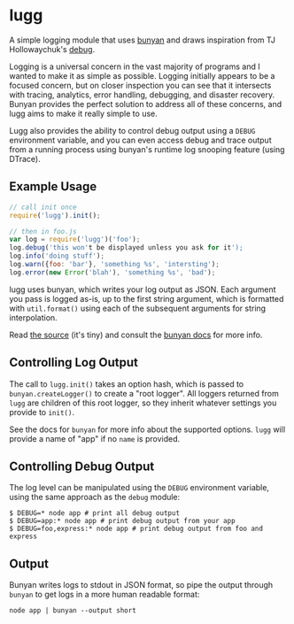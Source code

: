 # lugg

A simple logging module that uses [bunyan](https://github.com/trentm/node-bunyan) and draws inspiration from TJ Hollowaychuk's [debug](https://github.com/visionmedia/debug).

Logging is a universal concern in the vast majority of programs and I wanted to make it as simple as possible. Logging initially appears to be a focused concern, but on closer inspection you can see that it intersects with tracing, analytics, error handling, debugging, and disaster recovery. Bunyan provides the perfect solution to address all of these concerns, and lugg aims to make it really simple to use.

Lugg also provides the ability to control debug output using a `DEBUG` environment variable, and you can even access debug and trace output from a running process using bunyan's runtime log snooping feature (using DTrace).

## Example Usage

```javascript
// call init once
require('lugg').init();

// then in foo.js
var log = require('lugg')('foo');
log.debug('this won't be displayed unless you ask for it');
log.info('doing stuff');
log.warn({foo: 'bar'}, 'something %s', 'intersting');
log.error(new Error('blah'), 'something %s', 'bad');
```

lugg uses bunyan, which writes your log output as JSON. Each argument you pass is logged as-is, up to the first string argument, which is formatted with `util.format()` using each of the subsequent arguments for string interpolation.

Read [the source](https://github.com/aexmachina/lugg/blob/master/index.js) (it's tiny) and consult the [bunyan docs](https://github.com/trentm/node-bunyan#features) for more info. 

## Controlling Log Output

The call to `lugg.init()` takes an option hash, which is passed to `bunyan.createLogger()` to create a "root logger". All loggers returned from `lugg` are children of this root logger, so they inherit whatever settings you provide to `init()`.

See the docs for `bunyan` for more info about the supported options. `lugg` will provide a name of "app" if no `name` is provided.

## Controlling Debug Output

The log level can be manipulated using the `DEBUG` environment variable, using the same approach as the `debug` module:

```shell
$ DEBUG=* node app # print all debug output
$ DEBUG=app:* node app # print debug output from your app
$ DEBUG=foo,express:* node app # print debug output from foo and express
```

## Output

Bunyan writes logs to stdout in JSON format, so pipe the output through `bunyan` to get logs in a more human readable format:

    node app | bunyan --output short
